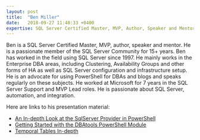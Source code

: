 ```yaml
---
layout: post
title:  "Ben Miller"
date:   2018-09-27 11:48:33 +0400
expertise: SQL Server Certified Master, MVP, Author, Speaker and Mentor
---
```


Ben is a SQL Server Certified Master, MVP, author, speaker and mentor. He is a passionate member of the SQL Server Community for 15+ years. Ben has worked in the field using SQL Server since 1997. He mainly works in the Enterprise DBA areas, including Clustering, Availability Groups and other forms of HA as well as SQL Server configuration and infrastructure setup. He is an advocate for using PowerShell for DBAs and blogs and speaks regularly on these subjects. He worked at Microsoft for 7 years in the SQL Server Support and MVP Lead roles. He is passionate about SQL Server, automation, and integration.

Here are links to his presentation material:

- [An In-depth Look at the SqlServer Provider in PowerShell](https://devintxcontent.blob.core.windows.net/showcontent/Speaker%20Presentations%20Fall%202019/An%20In-Depth%20Look%20at%20the%20SQLServer%20Provider_BenMiller.zip)
- [Getting Started with the DBAtools PowerShell Module](https://devintxcontent.blob.core.windows.net/showcontent/Speaker%20Presentations%20Fall%202019/GettingStarted_withtheDBAtoolsModule_BenMiller.zip)
- [Temporal Tables In-depth](https://devintxcontent.blob.core.windows.net/showcontent/Speaker%20Presentations%20Fall%202019/In%20Depth%20Temporal%20Tables_BenMiller_Fall2019.zip)
